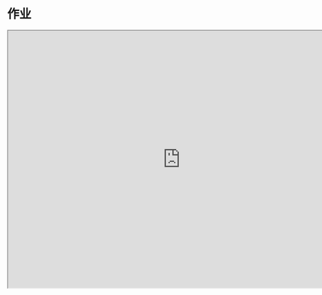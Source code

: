 # 作业

<iframe src="https://cc.163.com/act/m/daily/iframeplayer/?id=64818d47c31a9c0f360dc5da" width="800" height="600" allow="fullscreen"/>

要求：依赖客户端Mod制作一个简易的菜单插件。

- 进入游戏自动生成一个在Hud界面上的菜单
- 服务器可以配置每个菜单按钮：
  - 索引位置
  - 图片、文本
  - 点击后以玩家身份执行指令

示例图：

![](./images/18.png)

## Spigot插件

Spigot插件的逻辑较为简单，在玩家UI加载完成之后，向玩家客户端发送提前加载好的菜单配置文件即可。

配置文件格式：

```yaml
button1:
  idx: 1
  # 该按钮在菜单中的位置
  texture: 'textures/items/apple'
  # 该按钮显示的贴图
  text: '按钮1'
  # 该按钮下方的提示文本
  commands:
    - 'say 点击了按钮1'
  # 点击后执行的玩家指令
button2:
  idx: 2
  texture: 'textures/items/diamond_sword'
  text: '按钮2'
  commands:
    - 'say 点击了按钮2'
```

读取配置文件的代码不过多介绍，需要参考可以下载源码进行查看。

主类中包含了与客户端通讯的关键代码，供参考：

```java
package me.zhanshi123.tutorialmenu;

import com.neteasemc.spigotmaster.SpigotMaster;
import me.zhanshi123.tutorialmenu.config.ConfigManager;
import me.zhanshi123.tutorialmenu.config.MenuButtonConfig;
import org.bukkit.Bukkit;
import org.bukkit.plugin.java.JavaPlugin;

public final class TutorialMenu extends JavaPlugin {
    private static TutorialMenu instance;
    private SpigotMaster spigotMaster;

    private final String NAMESPACE = "testMenu";
    private final String SERVER_SYSTEM_NAME = "testMenuDev";
    private final String CLIENT_SYSTEM_NAME = "testMenuBeh";
    private final String CLIENT_UI_LOADED_EVENT = "ClientUiLoadedEvent";
    private final String SERVER_MENU_EVENT = "ServerMenuEvent";
    private final String CLIENT_MENU_CLICKED_EVENT = "ClientMenuClickedEvent";


    public static TutorialMenu getInstance() {
        return instance;
    }

    @Override
    public void onEnable() {
        instance = this;
        ConfigManager.getInstance().loadConfig();
        spigotMaster = (SpigotMaster) Bukkit.getPluginManager().getPlugin("SpigotMaster");
        spigotMaster.listenForEvent(NAMESPACE, CLIENT_SYSTEM_NAME, CLIENT_UI_LOADED_EVENT, (player, map) ->
                spigotMaster.notifyToClient(player, NAMESPACE, SERVER_SYSTEM_NAME, SERVER_MENU_EVENT, ConfigManager.getInstance().getClientData()));
        spigotMaster.listenForEvent(NAMESPACE, CLIENT_SYSTEM_NAME, CLIENT_MENU_CLICKED_EVENT, (player, map) -> {
            int index = (int) map.get("index");
            MenuButtonConfig menuButtonConfig = ConfigManager.getInstance().getMenuConfigs().get(index);
            if (menuButtonConfig == null) {
                getLogger().warning("玩家 " + player.getName() + " 发送了一个不正确的菜单数据");
                return;
            }
            menuButtonConfig.dispatchCommand(player);
        });
    }

    @Override
    public void onDisable() {

    }
}
```

## 客户端模组

创建一个命名空间为testMenu的插件，删除`developer_mods`文件夹之后，就可以先创建一个空白附加包，开始编辑菜单界面。

### 界面编辑

对于这种有序排列的界面，我们可以直接使用布局面板来自动给按钮排版。

1. 新建一个布局面板，将其锚点都设置在左上方，并设置`尺寸X`为适应，修改排列方式为水平排布。

2. 新建一个面板，命名为`btn_tpl`，作为按钮的模板。自行调整其尺寸，教程中设置为60x60。

3. 在`btn_tpl`下新建一个按钮，这就是按钮本体。自行调整其尺寸，教程中设置为40x40。

4. 在空间结构中展开界面`button`，找到`button_label`，它被用来显示按钮上的文本，将它的父锚点设置到下，子锚点设到上。这样它就会整个显示在按钮图片的下方。

   ![](./images/16.png)

5. 最后将`btn_tpl`设置为隐藏。后面我们会把它作为模板来克隆别的按钮，添加到`stack_panel`中。

   ![](./images/17.png)

> 除了使用布局面板+克隆模板的方式来制作这种多按钮的界面。
>
> 还可以使用网格来实现。需要注意的是，网格的内容在Create生命周期的时候，有可能还没有被生成。
>
> 需要监听[GridComponentSizeChangedClientEvent](https://mc.163.com/dev/mcmanual/mc-dev/mcdocs/1-ModAPI/%E4%BA%8B%E4%BB%B6/UI.html#gridcomponentsizechangedclientevent)，在其数量由0变为其他的时候，才能对网格下的控件进行操作。

### 界面逻辑

将刚刚编辑好的文件，复制到对应的客户端资源`testMenu/resource_packs/testMenuResource/ui`处。

接下来编辑UiDef，修改screen的值为刚刚编辑的json文件。

```python
UIData = {
    UIDef.MenuScreen: {
        "cls": "testMenuScript.ui.test_menu_screen.MenuScreen",
        "screen": "test_menu.main",
        "isHud": 1
    }
}
```

客户端界面初始化完成后，加载`UiMgr`，并向服务器通知。

```python
def OnUiInitFinished(self, args):
    logger.info("%s OnUiInitFinished", MenuConst.ClientSystemName)
    self.mUIMgr.Init(self)
    self.NotifyToServer("ClientUiLoadedEvent", {})
```

监听来自服务器的`ServerMenuEvent`事件，并通过`mUIMgr`获取`ScreenNode`实例，调用`SetData`方法来设置来自服务端的数据。

```python
def __init__(self, namespace, systemName):
    ClientSystem.__init__(self, namespace, systemName)
    self.mUIMgr = uiMgr.UIMgr()

    self.ListenForEvent(clientApi.GetEngineNamespace(), clientApi.GetEngineSystemName(), MenuConst.UiInitFinishedEvent, self, self.OnUiInitFinished)
    self.ListenForEvent(MenuConst.ModName, MenuConst.ServerSystemName, "ServerMenuEvent", self, self.OnServerMenu)

def OnServerMenu(self, args):
    print "OnServerMenu", args
    if self.mUIMgr:
        self.mUIMgr.GetUI(UIDef.MenuScreen).SetData(args["data"])
    else:
        print "UIMgr还没有加载!"
```

编写MenuScreen的`SetData`方法，通过传入的数据来克隆按钮。并给按钮添加回调。

[Clone](https://mc.163.com/dev/mcmanual/mc-dev/mcdocs/1-ModAPI/%E6%8E%A5%E5%8F%A3/%E8%87%AA%E5%AE%9A%E4%B9%89UI/UI%E7%95%8C%E9%9D%A2.html?key=Clone&docindex=2&type=0#clone)具体参数见文档。

```python
# -*- coding: utf-8 -*-
import mod.client.extraClientApi as clientApi

from testMenuScript.menuConst import ModName, ClientSystemName

ScreenNode = clientApi.GetScreenNodeCls()


class MenuScreen(ScreenNode):
    """
    Menu
    """

    def __init__(self, namespace, name, param):
        ScreenNode.__init__(self, namespace, name, param)
        self.mStackPanel = "/stack_panel"
        self.mTemplate = "/btn_tpl"
        print '==== %s ====' % 'init MenuScreen'

    # Create函数是继承自ScreenNode，会在UI创建完成后被调用
    def Create(self):
        print '==== %s ====' % 'MenuScreen Create'

    def OnBtnClick(self, args):
        print args["ButtonPath"]
        path = args["ButtonPath"]  # 路径为 /stack_panel/btn_x/button
        buttonId = int(path[path.rindex("_") + 1:path.index("/button")])  # 截取路径中的x，它就是按钮的索引
        clientApi.GetSystem(ModName, ClientSystemName).NotifyToServer("ClientMenuClickedEvent", {"index": buttonId})  # 发送给服务器

    def SetData(self, data):
        data = sorted(data, key=lambda x: x["index"])
        # 对按钮顺序进行排序
        for btn in data:
            newName = "btn_{}".format(btn["index"])  # 把按钮对应的index存在路径中，后面按钮点击时，根据路径判断是哪个按钮
            self.Clone(self.mTemplate, self.mStackPanel, newName)
            newPath = self.mStackPanel + "/" + newName
            self.GetBaseUIControl(newPath).SetVisible(True)  # 设置可见
            newPath += "/button"
            btnControl = self.GetBaseUIControl(newPath).asButton()
            btnControl.AddTouchEventParams({"isSwallow": True})  # 先开启按钮回调功能
            btnControl.SetButtonTouchUpCallback(self.OnBtnClick)  # 再设置按钮回调函数
            # 按钮的贴图有3个，分别对应默认、按下、悬浮。这里三个都设置。
            self.GetBaseUIControl(newPath + "/default").asImage().SetSprite(btn["texture"])
            self.GetBaseUIControl(newPath + "/pressed").asImage().SetSprite(btn["texture"])
            self.GetBaseUIControl(newPath + "/hover").asImage().SetSprite(btn["texture"])
            self.GetBaseUIControl(newPath + "/button_label").asLabel().SetText(btn["text"])  # 设置按钮下的文本

```

## 效果展示

![](./images/19.png)

## 代码下载

Spigot插件：[点我](https://g79.gdl.netease.com/TutorialMenu-Spigot.zip)

客户端模组：[点我](https://g79.gdl.netease.com/testMenu-Python.zip)
